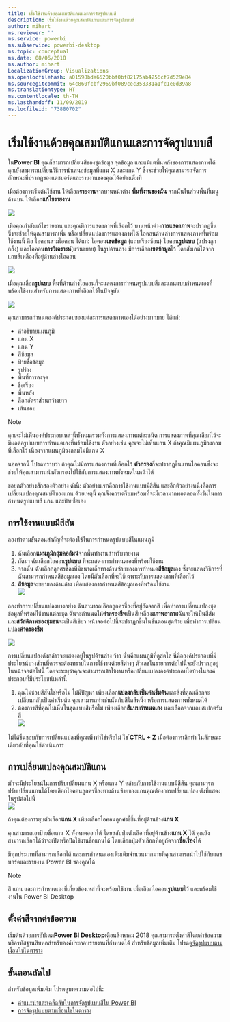 ```yaml
---
title: เริ่มใช้งานด้วยคุณสมบัติแกนและการจัดรูปแบบสี
description: เริ่มใช้งานด้วยคุณสมบัติแกนและการจัดรูปแบบสี
author: mihart
ms.reviewer: ''
ms.service: powerbi
ms.subservice: powerbi-desktop
ms.topic: conceptual
ms.date: 08/06/2018
ms.author: mihart
LocalizationGroup: Visualizations
ms.openlocfilehash: a01598bda6520bbf0bf82175ab4256cf7d529e84
ms.sourcegitcommit: 64c860fcbf2969bf089cec358331a1fc1e0d39a8
ms.translationtype: HT
ms.contentlocale: th-TH
ms.lasthandoff: 11/09/2019
ms.locfileid: "73880702"
---
```

# <a name="getting-started-with-color-formatting-and-axis-properties"></a>เริ่มใช้งานด้วยคุณสมบัติแกนและการจัดรูปแบบสี
ใน**Power BI** คุณก็สามารถเปลี่ยนสีของชุดข้อมูล จุดข้อมูล และแม้แตพื้นหลังของการแสดงภาพได้ คุณยังสามารถเปลี่ยนวิธีการนำเสนอข้อมูลที่แกน X และแกน Y ซึ่งจะช่วยให้คุณสามารถจัดการลักษณะที่ปรากฏของแดชบอร์ดและรายงานของคุณได้อย่างเต็มที่

เมื่อต้องการเริ่มต้นใช้งาน ให้เลือก**รายงาน**จากบานหน้าต่าง **พื้นที่งานของฉัน** จากนั้นในส่วนพื้นที่เมนูด้านบน ให้เลือก**แก้ไขรายงาน**  

![](media/service-getting-started-with-color-formatting-and-axis-properties/gettingstartedcolor_1a.png)

เมื่อคุณกำลังแก้ไขรายงาน และคุณมีการแสดงภาพที่เลือกไว้ บานหน้าต่าง**การแสดงภาพ**จะปรากฏขึ้น ซึ่งจะช่วยให้คุณสามารถเพิ่ม หรือเปลี่ยนแปลงการแสดงภาพได้ ไอคอนด้านล่างการแสดงภาพที่พร้อมใช้งานนี้ คือ ไอคอนสามไอคอน ได้แก่: ไอคอน**เขตข้อมูล** (แถบเรียงซ้อน) ไอคอน**รูปแบบ** (แปรงลูกกลิ้ง) และไอคอน**การวิเคราะห์**(แว่นขยาย) ในรูปด้านล่าง มีการเลือก**เขตข้อมูล**ไว้ โดยสังเกตได้จากแถบสีเหลืองที่อยู่ด้านล่างไอคอน

![](media/service-getting-started-with-color-formatting-and-axis-properties/gettingstartedcolor_2a.png)

เมื่อคุณเลือก**รูปแบบ** พื้นที่ด้านล่างไอคอนก็จะแสดงการกำหนดรูปแบบสีและแกนแบบกำหนดเองที่พร้อมใช้งานสำหรับการแสดงภาพที่เลือกไว้ในปัจจุบัน  

![](media/service-getting-started-with-color-formatting-and-axis-properties/gettingstartedcolor_3a.png)

คุณสามารถกำหนดองค์ประกอบของแต่ละการแสดงภาพเองได้อย่างมากมาย ได้แก่:

* คำอธิบายแผนภูมิ
* แกน X
* แกน Y
* สีข้อมูล
* ป้ายชื่อข้อมูล
* รูปร่าง
* พื้นที่การลงจุด
* ชื่อเรื่อง
* พื้นหลัง
* ล็อกอัตราส่วนกว้างยาว
* เส้นขอบ

> [!NOTE]
>  
> คุณจะไม่เห็นองค์ประกอบเหล่านี้ทั้งหมดรวมทั้งการแสดงภาพแต่ละชนิด การแสดงภาพที่คุณเลือกไว้จะมีผลต่อรูปแบบการกำหนดเองที่พร้อมใช้งาน ตัวอย่างเช่น คุณจะไม่เห็นแกน X ถ้าคุณมีแผนภูมิวงกลมที่เลือกไว้ เนื่องจากแผนภูมิวงกลมไม่มีแกน X

นอกจากนี้ โปรดทราบว่า ถ้าคุณไม่มีการแสดงภาพที่เลือกไว้ **ตัวกรอง**ก็จะปรากฏขึ้นแทนไอคอนซึ่งจะช่วยให้คุณสามารถนำตัวกรองไปใช้กับการแสดงภาพทั้งหมดในหน้าได้

ขอยกตัวอย่างสักสองตัวอย่าง ดังนี้: ตัวอย่างแรกคือการใช้งานแบบมีสีสัน และอีกตัวอย่างหนึ่งคือการเปลี่ยนแปลงคุณสมบัติของแกน ด้วยเหตุนี้ คุณจึงควรเตรียมพร้อมที่จะมีเวลามากพอตลอดทั้งวันในการกำหนดรูปแบบสี แกน และป้ายชื่อเอง

## <a name="working-with-colors"></a>การใช้งานแบบมีสีสัน

ลองทำตามขั้นตอนสำคัญที่จะต้องใช้ในการกำหนดรูปแบบสีในแผนภูมิ

1. ฉันเลือก**แผนภูมิกลุ่มคอลัมน์**จากพื้นทำงานสำหรับรายงาน
2. ถัดมา ฉันเลือกไอคอน**รูปแบบ** ที่จะแสดงการกำหนดเองที่พร้อมใช้งาน
3. จากนั้น ฉันเลือกลูกศรชี้ลงที่มีขนาดเล็กทางด้านซ้ายของการกำหนด**สีข้อมูล**เอง ซึ่งจะแสดงวิธีการที่ฉันสามารถกำหนดสีข้อมูลเอง โดยมีตัวเลือกที่จะใช้เฉพาะกับการแสดงภาพที่เลือกไว้
4. **สีข้อมูล**จะขยายลงด้านล่าง เพื่อแสดงการกำหนดสีข้อมูลเองที่พร้อมใช้งาน  
   ![](media/service-getting-started-with-color-formatting-and-axis-properties/gettingstartedcolor_4a.png)

ลองทำการเปลี่ยนแปลงบางอย่าง ฉันสามารถเลือกลูกศรชี้ลงที่อยู่ถัดจากสี เพื่อทำการเปลี่ยนแปลงชุดข้อมูลที่พร้อมใช้งานแต่ละชุด ฉันจะกำหนดให้**ค่าครองชีพ**เป็นสีเหลือง**สภาพอากาศ**ฉันจะให้เป็นสีส้ม และ**สวัสดิภาพของชุมชน**จะเป็นสีเขียว หน้าจอต่อไปนี้จะปราฏกขึ้นในขั้นตอนสุดท้าย เพื่อทำการเปลียนแปลง**ค่าครองชีพ**  

![](media/service-getting-started-with-color-formatting-and-axis-properties/gettingstartedcolor_5a.png)

การเปลี่ยนแปลงดังกล่าวจะแสดงอยู่ในรูปด้านล่าง ว้าว นั่นคือแผนภูมิที่ดูสดใส นี่คือองค์ประกอบที่มีประโยชน์บางส่วนที่ควรจะต้องทราบในการใช้งานด้วยสีต่างๆ ตัวเลขในรายการต่อไปนี้จะยังปรากฏอยู่ในหน้าจอต่อไปนี้ โดยจะระบุว่าคุณจะสามารถเข้าใข้งานหรือเปลี่ยนแปลงองค์ประกอบใดบ้างในองค์ประกอบที่มีประโยขน์เหล่านี้

1. คุณไม่ชอบสีสันใช่หรือไม่ ไม่มีปัญหา เพียงเลือก**แปลงกลับเป็นค่าเริ่มต้น**และสิ่งที่คุณเลือกจะเปลี่ยนกลับเป็นค่าเริ่มต้น คุณสามารถทำเช่นนั้นกับสีใดสีหนึ่ง หรือการแสดงภาพทั้งหมดได้
2. ต้องการสีที่คุณไม่เห็นในชุดแบบสีหรือไม่ เพียงเลือก**สีแบบกำหนดเอง** และเลือกจากแถบสเปกตรัมสี  
   ![](media/service-getting-started-with-color-formatting-and-axis-properties/gettingstartedcolor_6a.png)

ไม่ได้ชื่นชอบกับการเปลี่ยนแปลงที่คุณเพิ่งทำใช่หรือไม่ ใช ้**CTRL + Z** เมื่อต้องการเลิกทำ ในลักษณะเดียวกับที่คุณใช้ดำเนินการ

## <a name="changing-axis-properties"></a>การเปลี่ยนแปลงคุณสมบัติแกน

มักจะมีประโยชน์ในการปรับเปลี่ยนแกน X หรือแกน Y คล้ายกับการใช้งานแบบมีสีสัน คุณสามารถปรับเปลี่ยนแกนได้โดยเลือกไอคอนลูกศรชี้ลงทางด้านซ้ายของแกนคุณต้องการเปลี่ยนแปลง ดังที่แสดงในรูปต่อไปนี้  
![](media/service-getting-started-with-color-formatting-and-axis-properties/gettingstartedcolor_7a.png)

ถ้าคุณต้องการยุบตัวเลือก**แกน X** เพียงเลือกไอคอนลูกศรชี้ขึ้นที่อยู่ด้านข้าง**แกน X**

คุณสามารถเอาป้ายชื่อแกน X ทั้งหมดออกได้ โดยสลับปุ่มตัวเลือกที่อยู่ด้านข้าง**แกน X** ได้ คุณยังสามารถเลือกได้ว่าจะเปิดหรือปิดใช้งานชื่อแกนได้ โดยเลือกปุ่มตัวเลือกที่อยู่ถัดจาก**ชื่อเรื่อง**ได้  

มีทุกประเภทที่สามารถเลือกได้ และการกำหนดเองเพิ่มเติมจำนวนมากมายที่คุณสามารถนำไปใช้กับแดชบอร์ดและรายงาน Power BI ของคุณได้

> [!NOTE]
>  
> สี แกน และการกำหนดเองที่เกี่ยวข้องเหล่านี้จะพร้อมใช้งาน เมื่อเลือกไอคอน**รูปแบบ**ไว้ และพร้อมใช้งานใน Power BI Desktop

## <a name="setting-color-from-text-values"></a>ตั้งค่าสีจากค่าข้อความ

เริ่มต้นด้วยการอัปเดต**Power BI Desktop**เดือนสิงหาคม 2018 คุณสามารถตั้งค่าสีโดยค่าข้อความ หรือรหัสฐานสิบหกสำหรับองค์ประกอบรายงานที่กำหนดได้ สำหรับข้อมูลเพิ่มเติม โปรดดู[จัดรูปแบบตามเงื่อนไขในตาราง](../desktop-conditional-table-formatting.md)


## <a name="next-steps"></a>ขั้นตอนถัดไป
สำหรับข้อมูลเพิ่มเติม โปรดดูบทความต่อไปนี้:  

* [คำแนะนำและเคล็ดลับในการจัดรูปแบบสีใน Power BI](service-tips-and-tricks-for-color-formatting.md)  
* [การจัดรูปแบบตามเงื่อนไขในตาราง](../desktop-conditional-table-formatting.md)

